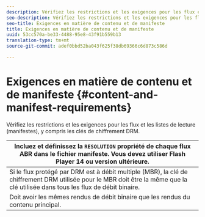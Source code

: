 ```yaml
---
description: Vérifiez les restrictions et les exigences pour les flux et les listes de lecture (manifestes), y compris les clés de chiffrement DRM.
seo-description: Vérifiez les restrictions et les exigences pour les flux et les listes de lecture (manifestes), y compris les clés de chiffrement DRM.
seo-title: Exigences en matière de contenu et de manifeste
title: Exigences en matière de contenu et de manifeste
uuid: 53cc570a-be33-4488-95e8-43f91b559b13
translation-type: tm+mt
source-git-commit: adef0bbd52ba043f625f38db69366c6d873c586d

---
```



# Exigences en matière de contenu et de manifeste {#content-and-manifest-requirements}

Vérifiez les restrictions et les exigences pour les flux et les listes de lecture (manifestes), y compris les clés de chiffrement DRM.

| Incluez et définissez la `RESOLUTION` propriété de chaque flux ABR dans le fichier manifeste. Vous devez utiliser Flash Player 14 ou version ultérieure. |
|---|
| Si le flux protégé par DRM est à débit multiple (MBR), la clé de chiffrement DRM utilisée pour le MBR doit être la même que la clé utilisée dans tous les flux de débit binaire. |
| Doit avoir les mêmes rendus de débit binaire que les rendus du contenu principal. |